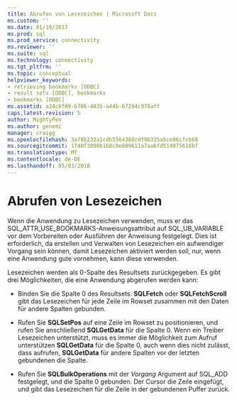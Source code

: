 ```yaml
---
title: Abrufen von Lesezeichen | Microsoft Docs
ms.custom: ''
ms.date: 01/19/2017
ms.prod: sql
ms.prod_service: connectivity
ms.reviewer: ''
ms.suite: sql
ms.technology: connectivity
ms.tgt_pltfrm: ''
ms.topic: conceptual
helpviewer_keywords:
- retrieving bookmarks [ODBC]
- result sets [ODBC], bookmarks
- bookmarks [ODBC]
ms.assetid: a34c8f09-b786-4835-a44b-b7294c970aff
caps.latest.revision: 5
author: MightyPen
ms.author: genemi
manager: craigg
ms.openlocfilehash: 3a78b232a1cdb5564388cdf9b335a5ce06cfcb68
ms.sourcegitcommit: 1740f3090b168c0e809611a7aa6fd514075616bf
ms.translationtype: MT
ms.contentlocale: de-DE
ms.lasthandoff: 05/03/2018
---
```

# <a name="retrieving-bookmarks"></a>Abrufen von Lesezeichen
Wenn die Anwendung zu Lesezeichen verwenden, muss er das SQL_ATTR_USE_BOOKMARKS-Anweisungsattribut auf SQL_UB_VARIABLE vor dem Vorbereiten oder Ausführen der Anweisung festgelegt. Dies ist erforderlich, da erstellen und Verwalten von Lesezeichen ein aufwendiger Vorgang sein können, damit Lesezeichen aktiviert werden soll, nur, wenn eine Anwendung gute vornehmen, kann diese verwenden.  
  
 Lesezeichen werden als 0-Spalte des Resultsets zurückgegeben. Es gibt drei Möglichkeiten, die eine Anwendung abgerufen werden kann:  
  
-   Binden Sie die Spalte 0 des Resultsets. **SQLFetch** oder **SQLFetchScroll** gibt das Lesezeichen für jede Zeile im Rowset zusammen mit den Daten für andere Spalten gebunden.  
  
-   Rufen Sie **SQLSetPos** auf eine Zeile im Rowset zu positionieren, und rufen Sie anschließend **SQLGetData** für die Spalte 0. Wenn ein Treiber Lesezeichen unterstützt, muss es immer die Möglichkeit zum Aufruf unterstützen **SQLGetData** für die Spalte 0, auch wenn dies nicht zulässt, dass aufrufen, **SQLGetData** für andere Spalten vor der letzten gebundenen die Spalte.  
  
-   Rufen Sie **SQLBulkOperations** mit der *Vorgang* Argument auf SQL_ADD festgelegt, und die Spalte 0 gebunden. Der Cursor die Zeile eingefügt, und gibt das Lesezeichen für die Zeile in der gebundenen Puffer zurück.
